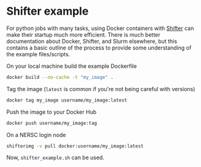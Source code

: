 # Shifter example

For python jobs with many tasks, using Docker containers with [Shifter](https://docs.nersc.gov/development/shifter/how-to-use/) can make their startup much more efficient. There is much better documentation about Docker, Shifter, and Slurm elsewhere, but this contains a basic outline of the process to provide some understanding
of the example files/scripts.

On your local machine build the example Dockerfile

```bash
docker build --no-cache -t "my_image" .
```

Tag the image (`latest` is common if you're not being careful with versions)

```bash
docker tag my_image username/my_image:latest
```

Push the image to your Docker Hub

```bash
docker push username/my_image:tag
```

On a NERSC login node

```bash
shifterimg -v pull docker:username/my_image:latest
```

Now, `shifter_example.sh` can be used.
